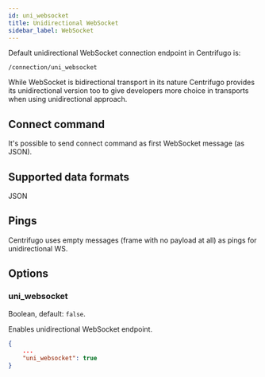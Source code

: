 ```yaml
---
id: uni_websocket
title: Unidirectional WebSocket
sidebar_label: WebSocket
---
```


Default unidirectional WebSocket connection endpoint in Centrifugo is:

```
/connection/uni_websocket
```

While WebSocket is bidirectional transport in its nature Centrifugo provides its unidirectional version too to give developers more choice in transports when using unidirectional approach.

## Connect command

It's possible to send connect command as first WebSocket message (as JSON).

## Supported data formats

JSON

## Pings

Centrifugo uses empty messages (frame with no payload at all) as pings for unidirectional WS.

## Options

### uni_websocket

Boolean, default: `false`.

Enables unidirectional WebSocket endpoint.

```json title="config.json"
{
    ...
    "uni_websocket": true
}
```